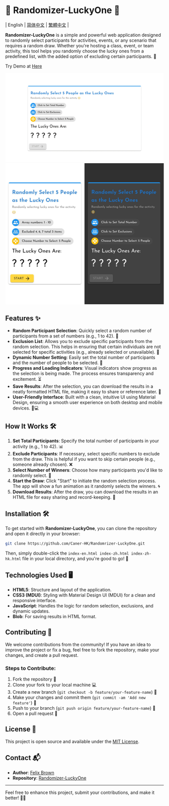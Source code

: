 # 🎲 Randomizer-LuckyOne 🎉

| English | [简体中文](./README-ZH.md) | [繁體中文](./README-ZH-HK.md) |

**Randomizer-LuckyOne** is a simple and powerful web application designed to randomly select participants for activities, events, or any scenario that requires a random draw. Whether you're hosting a class, event, or team activity, this tool helps you randomly choose the lucky ones from a predefined list, with the added option of excluding certain participants. 🚀

Try Demo at [Here](https://lucky.caner.hk/)

<img src="./img-desktop.jpg" alt="Desktop Screenshot" width="600">
<img src="./img-phone.jpg" alt="Phone Screenshot" width="600">

## Features ✨

- **Random Participant Selection**: Quickly select a random number of participants from a set of numbers (e.g., 1 to 42). 🎲
- **Exclusion List**: Allows you to exclude specific participants from the random selection. This helps in ensuring that certain individuals are not selected for specific activities (e.g., already selected or unavailable). 🚫
- **Dynamic Number Setting**: Easily set the total number of participants and the number of people to be selected. 🔢
- **Progress and Loading Indicators**: Visual indicators show progress as the selection is being made. The process ensures transparency and excitement. ⏳
- **Save Results**: After the selection, you can download the results in a neatly formatted HTML file, making it easy to share or reference later. 💾
- **User-Friendly Interface**: Built with a clean, intuitive UI using Material Design, ensuring a smooth user experience on both desktop and mobile devices. 📱💻

## How It Works 🛠️

1. **Set Total Participants**: Specify the total number of participants in your activity (e.g., 1 to 42). 📊
2. **Exclude Participants**: If necessary, select specific numbers to exclude from the draw. This is helpful if you want to skip certain people (e.g., someone already chosen). ❌
3. **Select Number of Winners**: Choose how many participants you'd like to randomly select. 🎉
4. **Start the Draw**: Click "Start" to initiate the random selection process. The app will show a fun animation as it randomly selects the winners. 🌀
5. **Download Results**: After the draw, you can download the results in an HTML file for easy sharing and record-keeping. 📂

## Installation 🛠️

To get started with **Randomizer-LuckyOne**, you can clone the repository and open it directly in your browser:

```bash
git clone https://github.com/Caner-HK/Randomrizer-LuckyOne.git
```

Then, simply double-click the `index-en.html index-zh.html index-zh-hk.html` file in your local directory, and you're good to go! 🎉

## Technologies Used 🖥️

- **HTML5**: Structure and layout of the application.
- **CSS3 (MDUI)**: Styling with Material Design UI (MDUI) for a clean and responsive interface.
- **JavaScript**: Handles the logic for random selection, exclusions, and dynamic updates.
- **Blob**: For saving results in HTML format.

## Contributing 🤝

We welcome contributions from the community! If you have an idea to improve the project or fix a bug, feel free to fork the repository, make your changes, and create a pull request.

### Steps to Contribute:

1. Fork the repository 🍴
2. Clone your fork to your local machine 💻
3. Create a new branch (`git checkout -b feature/your-feature-name`) 🌱
4. Make your changes and commit them (`git commit -am 'Add new feature'`) 📝
5. Push to your branch (`git push origin feature/your-feature-name`) 🔼
6. Open a pull request 💬

## License 📝

This project is open source and available under the [MIT License](LICENSE).

## Contact 📬

- **Author**: [Felix Brown](https://github.com/iMallpa)
- **Repository**: [Randomizer-LuckyOne](https://github.com/Caner-HK/Randomrizer-LuckyOne)

---

Feel free to enhance this project, submit your contributions, and make it better! 🚀✨
